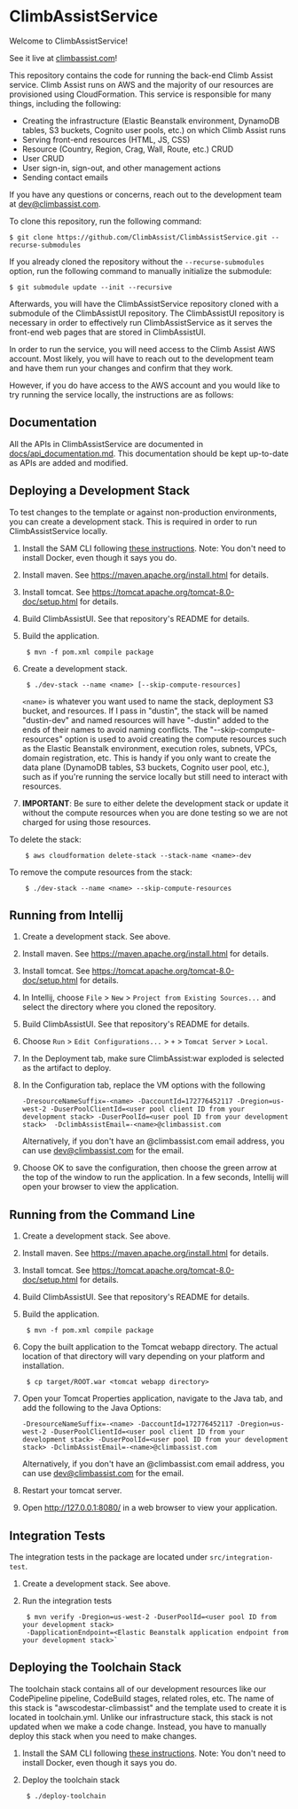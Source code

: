 ClimbAssistService
============

Welcome to ClimbAssistService!

See it live at [climbassist.com](https://climbassist.com)!

This repository contains the code for running the back-end Climb Assist service. Climb Assist runs on AWS and the
majority of our resources are provisioned using CloudFormation. This service is responsible for many things, including 
the following:
* Creating the infrastructure (Elastic Beanstalk environment, DynamoDB tables, S3 buckets, Cognito user pools, etc.) on
which Climb Assist runs
* Serving front-end resources (HTML, JS, CSS)
* Resource (Country, Region, Crag, Wall, Route, etc.) CRUD
* User CRUD
* User sign-in, sign-out, and other management actions
* Sending contact emails

If you have any questions or concerns, reach out to the development team at 
[dev@climbassist.com](mailto:dev@climbassist.com).

To clone this repository, run the following command:

    $ git clone https://github.com/ClimbAssist/ClimbAssistService.git --recurse-submodules
    
If you already cloned the repository without the `--recurse-submodules` option, run the following command to manually
initialize the submodule:

    $ git submodule update --init --recursive
    
Afterwards, you will have the ClimbAssistService repository cloned with a submodule of the ClimbAssistUI repository. The
ClimbAssistUI repository is necessary in order to effectively run ClimbAssistService as it serves the front-end
web pages that are stored in ClimbAssistUI.

In order to run the service, you will need access to the Climb Assist AWS account. Most likely, you will have to reach
out to the development team and have them run your changes and confirm that they work.

However, if you do have access to the AWS account and you would like to try running the service locally, the
instructions are as follows:

Documentation
-------------

All the APIs in ClimbAssistService are documented in [docs/api_documentation.md](docs/api_documentation.md). This
documentation should be kept up-to-date as APIs are added and modified.

Deploying a Development Stack
-----------------------------

To test changes to the template or against non-production environments, you can create a development stack. This is
required in order to run ClimbAssistService locally.

1. Install the SAM CLI following [these
instructions](https://docs.aws.amazon.com/serverless-application-model/latest/developerguide/serverless-sam-cli-install.html).
Note: You don't need to install Docker, even though it says you do.

1. Install maven. See https://maven.apache.org/install.html for details.

1. Install tomcat. See https://tomcat.apache.org/tomcat-8.0-doc/setup.html for
   details.
   
1. Build ClimbAssistUI. See that repository's README for details.

1. Build the application.

        $ mvn -f pom.xml compile package

1. Create a development stack.

        $ ./dev-stack --name <name> [--skip-compute-resources]
         
    `<name>` is whatever you want used to name the stack, deployment S3 bucket, and resources. If I pass in "dustin", 
    the stack will be named "dustin-dev" and named resources will have "-dustin" added to the ends of their names to
    avoid naming conflicts. The "--skip-compute-resources" option is used to avoid creating the compute resources such
    as the Elastic Beanstalk environment, execution roles, subnets, VPCs, domain registration, etc. This is handy if you
    only want to create the data plane (DynamoDB tables, S3 buckets, Cognito user pool, etc.), such as if you're running
    the service locally but still need to interact with resources.

1. **IMPORTANT**: Be sure to either delete the development stack or update it without the compute resources when you
are done testing so we are not charged for using those resources.

To delete the stack:

        $ aws cloudformation delete-stack --stack-name <name>-dev
        
To remove the compute resources from the stack:
                
        $ ./dev-stack --name <name> --skip-compute-resources

Running from Intellij
---------------------

1. Create a development stack. See above.

1. Install maven. See https://maven.apache.org/install.html for details.

1. Install tomcat. See https://tomcat.apache.org/tomcat-8.0-doc/setup.html for
   details.
   
1. In Intellij, choose `File` > `New` > `Project from Existing Sources...` and 
select the directory where you cloned the repository.

1. Build ClimbAssistUI. See that repository's README for details.

1. Choose `Run` > `Edit Configurations...` > `+` > `Tomcat Server` > `Local`.

1. In the Deployment tab, make sure ClimbAssist:war exploded is selected as 
the artifact to deploy.

1. In the Configuration tab, replace the VM options with the following

    `-DresourceNameSuffix=-<name> -DaccountId=172776452117 -Dregion=us-west-2 -DuserPoolClientId=<user pool client ID
     from your development stack> -DuserPoolId=<user pool ID from your development stack> 
     -DclimbAssistEmail=-<name>@climbassist.com`
     
     Alternatively, if you don't have an @climbassist.com email address, you can use dev@climbassist.com for the email.

1. Choose OK to save the configuration, then choose the green arrow at the 
top of the window to run the application. In a few seconds, Intellij will 
open your browser to view the application.

Running from the Command Line
-----------------------------

1. Create a development stack. See above.

1. Install maven. See https://maven.apache.org/install.html for details.

1. Install tomcat. See https://tomcat.apache.org/tomcat-8.0-doc/setup.html for
   details.
   
1. Build ClimbAssistUI. See that repository's README for details.

1. Build the application.

        $ mvn -f pom.xml compile package

1. Copy the built application to the Tomcat webapp directory.  The actual
   location of that directory will vary depending on your platform and
   installation.

        $ cp target/ROOT.war <tomcat webapp directory>
        
1. Open your Tomcat Properties application, navigate to the Java tab, and add the following to the Java Options:

    `-DresourceNameSuffix=-<name> -DaccountId=172776452117 -Dregion=us-west-2 -DuserPoolClientId=<user pool client ID
     from your development stack> -DuserPoolId=<user pool ID from your development stack>
     -DclimbAssistEmail=-<name>@climbassist.com`
     
     Alternatively, if you don't have an @climbassist.com email address, you can use dev@climbassist.com for the email.

1. Restart your tomcat server.

1. Open http://127.0.0.1:8080/ in a web browser to view your application.

Integration Tests
-------------------------

The integration tests in the package are located under `src/integration-test`.

1. Create a development stack. See above.

2. Run the integration tests 

        $ mvn verify -Dregion=us-west-2 -DuserPoolId=<user pool ID from your development stack> 
        -DapplicationEndpoint=<Elastic Beanstalk application endpoint from your development stack>`


Deploying the Toolchain Stack
-----------------------------

The toolchain stack contains all of our development resources like our CodePipeline pipeline, CodeBuild stages, related
roles, etc. The name of this stack is "awscodestar-climbassist" and the template used to create it is located in
toolchain.yml. Unlike our infrastructure stack, this stack is not updated when we make a code change. Instead, you
have to manually deploy this stack when you need to make changes.

1. Install the SAM CLI following [these
instructions](https://docs.aws.amazon.com/serverless-application-model/latest/developerguide/serverless-sam-cli-install.html).
Note: You don't need to install Docker, even though it says you do.

2. Deploy the toolchain stack

        $ ./deploy-toolchain
